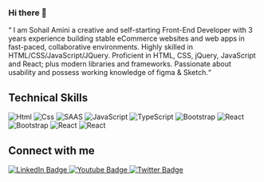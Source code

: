 ### Hi there 👋 

“ I am Sohail Amini a creative and self-starting Front-End Developer with 3 years experience building stable eCommerce websites and web apps in fast-paced, collaborative environments. Highly skilled in HTML/CSS/JavaScript/JQuery. Proficient in HTML, CSS, jQuery, JavaScript and React; plus modern libraries and frameworks. Passionate about usability and possess working knowledge of figma & Sketch.“ 

## Technical Skills
![Html](https://img.shields.io/badge/HTML5-E34F26?style=for-the-badge&logo=html5&logoColor=white)
![Css](https://img.shields.io/badge/CSS3-1572B6?style=for-the-badge&logo=css3&logoColor=white)
![SAAS](https://img.shields.io/badge/Sass-CC6699?style=for-the-badge&logo=sass&logoColor=white)
![JavaScript](https://img.shields.io/badge/JavaScript-F7DF1E?style=for-the-badge&logo=javascript&logoColor=black)
![TypeScript](https://img.shields.io/badge/TypeScript-007ACC?style=for-the-badge&logo=typescript&logoColor=white)
![Bootstrap](https://img.shields.io/badge/Bootstrap-563D7C?style=for-the-badge&logo=bootstrap&logoColor=white)
![React](https://img.shields.io/badge/React-20232A?style=for-the-badge&logo=react&logoColor=White)
![Bootstrap](https://img.shields.io/badge/React_Native-20232A?style=for-the-badge&logo=react&logoColor=61DAFB)
![React](https://img.shields.io/badge/Redux-593D88?style=for-the-badge&logo=redux&logoColor=white)
![React](https://img.shields.io/badge/React_Router-CA4245?style=for-the-badge&logo=react-router&logoColor=white)


## Connect with me

<div id="badges">
  <a href="https://www.linkedin.com/in/SohailAmini/" target="_blank">
    <img src="https://img.shields.io/badge/LinkedIn-blue?style=for-the-badge&logo=linkedin&logoColor=white" alt="LinkedIn Badge"/>
  </a>
  <a href="https://www.instagram.com/sohail_badghisi/" target="_blank">
    <img src="https://img.shields.io/badge/Instagram-F56040?style=for-the-badge&logo=instagram&logoColor=white" alt="Youtube Badge"/>
  </a>
  <a href="https://twitter.com/sohailbadghisi2" target="_blank">
    <img src="https://img.shields.io/badge/Twitter-blue?style=for-the-badge&logo=twitter&logoColor=white" alt="Twitter Badge"/>
  </a>
</div>

<!--
**sohailbadghisi1/sohailbadghisi1** is a ✨ _special_ ✨ repository because its `README.md` (this file) appears on your GitHub profile.

Here are some ideas to get you started:

- 🔭 I’m currently working on ...
- 🌱 I’m currently learning ...
- 👯 I’m looking to collaborate on ...
- 🤔 I’m looking for help with ...
- 💬 Ask me about ...
- 📫 How to reach me: ...
- 😄 Pronouns: ...
- ⚡ Fun fact: ...
-->
